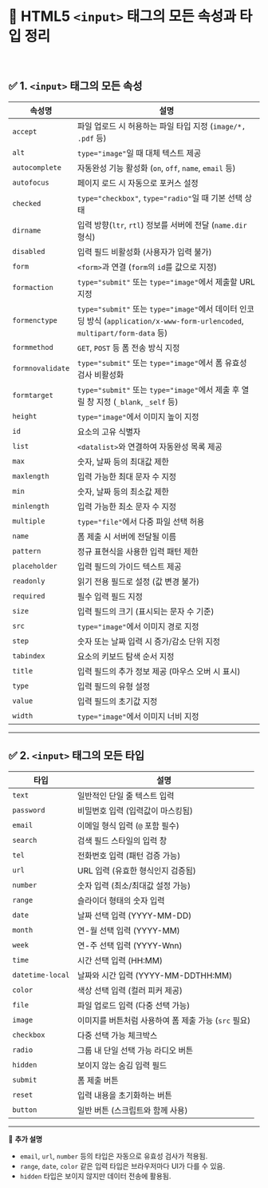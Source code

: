 # 📌 HTML5 `<input>` 태그의 모든 속성과 타입 정리

<br />

## ✅ 1. `<input>` 태그의 모든 속성

| 속성명           | 설명                                                                                                                       |
| ---------------- | -------------------------------------------------------------------------------------------------------------------------- |
| `accept`         | 파일 업로드 시 허용하는 파일 타입 지정 (`image/*, .pdf` 등)                                                                |
| `alt`            | `type="image"`일 때 대체 텍스트 제공                                                                                       |
| `autocomplete`   | 자동완성 기능 활성화 (`on`, `off`, `name`, `email` 등)                                                                     |
| `autofocus`      | 페이지 로드 시 자동으로 포커스 설정                                                                                        |
| `checked`        | `type="checkbox"`, `type="radio"`일 때 기본 선택 상태                                                                      |
| `dirname`        | 입력 방향(`ltr`, `rtl`) 정보를 서버에 전달 (`name.dir` 형식)                                                               |
| `disabled`       | 입력 필드 비활성화 (사용자가 입력 불가)                                                                                    |
| `form`           | `<form>`과 연결 (`form`의 `id`를 값으로 지정)                                                                              |
| `formaction`     | `type="submit"` 또는 `type="image"`에서 제출할 URL 지정                                                                    |
| `formenctype`    | `type="submit"` 또는 `type="image"`에서 데이터 인코딩 방식 (`application/x-www-form-urlencoded`, `multipart/form-data` 등) |
| `formmethod`     | `GET`, `POST` 등 폼 전송 방식 지정                                                                                         |
| `formnovalidate` | `type="submit"` 또는 `type="image"`에서 폼 유효성 검사 비활성화                                                            |
| `formtarget`     | `type="submit"` 또는 `type="image"`에서 제출 후 열릴 창 지정 (`_blank`, `_self` 등)                                        |
| `height`         | `type="image"`에서 이미지 높이 지정                                                                                        |
| `id`             | 요소의 고유 식별자                                                                                                         |
| `list`           | `<datalist>`와 연결하여 자동완성 목록 제공                                                                                 |
| `max`            | 숫자, 날짜 등의 최대값 제한                                                                                                |
| `maxlength`      | 입력 가능한 최대 문자 수 지정                                                                                              |
| `min`            | 숫자, 날짜 등의 최소값 제한                                                                                                |
| `minlength`      | 입력 가능한 최소 문자 수 지정                                                                                              |
| `multiple`       | `type="file"`에서 다중 파일 선택 허용                                                                                      |
| `name`           | 폼 제출 시 서버에 전달될 이름                                                                                              |
| `pattern`        | 정규 표현식을 사용한 입력 패턴 제한                                                                                        |
| `placeholder`    | 입력 필드의 가이드 텍스트 제공                                                                                             |
| `readonly`       | 읽기 전용 필드로 설정 (값 변경 불가)                                                                                       |
| `required`       | 필수 입력 필드 지정                                                                                                        |
| `size`           | 입력 필드의 크기 (표시되는 문자 수 기준)                                                                                   |
| `src`            | `type="image"`에서 이미지 경로 지정                                                                                        |
| `step`           | 숫자 또는 날짜 입력 시 증가/감소 단위 지정                                                                                 |
| `tabindex`       | 요소의 키보드 탐색 순서 지정                                                                                               |
| `title`          | 입력 필드의 추가 정보 제공 (마우스 오버 시 표시)                                                                           |
| `type`           | 입력 필드의 유형 설정                                                                                                      |
| `value`          | 입력 필드의 초기값 지정                                                                                                    |
| `width`          | `type="image"`에서 이미지 너비 지정                                                                                        |

---

## ✅ 2. `<input>` 태그의 모든 타입

| 타입             | 설명                                                 |
| ---------------- | ---------------------------------------------------- |
| `text`           | 일반적인 단일 줄 텍스트 입력                         |
| `password`       | 비밀번호 입력 (입력값이 마스킹됨)                    |
| `email`          | 이메일 형식 입력 (`@` 포함 필수)                     |
| `search`         | 검색 필드 스타일의 입력 창                           |
| `tel`            | 전화번호 입력 (패턴 검증 가능)                       |
| `url`            | URL 입력 (유효한 형식인지 검증됨)                    |
| `number`         | 숫자 입력 (최소/최대값 설정 가능)                    |
| `range`          | 슬라이더 형태의 숫자 입력                            |
| `date`           | 날짜 선택 입력 (YYYY-MM-DD)                          |
| `month`          | 연-월 선택 입력 (YYYY-MM)                            |
| `week`           | 연-주 선택 입력 (YYYY-Wnn)                           |
| `time`           | 시간 선택 입력 (HH:MM)                               |
| `datetime-local` | 날짜와 시간 입력 (YYYY-MM-DDTHH:MM)                  |
| `color`          | 색상 선택 입력 (컬러 피커 제공)                      |
| `file`           | 파일 업로드 입력 (다중 선택 가능)                    |
| `image`          | 이미지를 버튼처럼 사용하여 폼 제출 가능 (`src` 필요) |
| `checkbox`       | 다중 선택 가능 체크박스                              |
| `radio`          | 그룹 내 단일 선택 가능 라디오 버튼                   |
| `hidden`         | 보이지 않는 숨김 입력 필드                           |
| `submit`         | 폼 제출 버튼                                         |
| `reset`          | 입력 내용을 초기화하는 버튼                          |
| `button`         | 일반 버튼 (스크립트와 함께 사용)                     |

---

📢 **추가 설명**

- `email`, `url`, `number` 등의 타입은 자동으로 유효성 검사가 적용됨.
- `range`, `date`, `color` 같은 입력 타입은 브라우저마다 UI가 다를 수 있음.
- `hidden` 타입은 보이지 않지만 데이터 전송에 활용됨.
